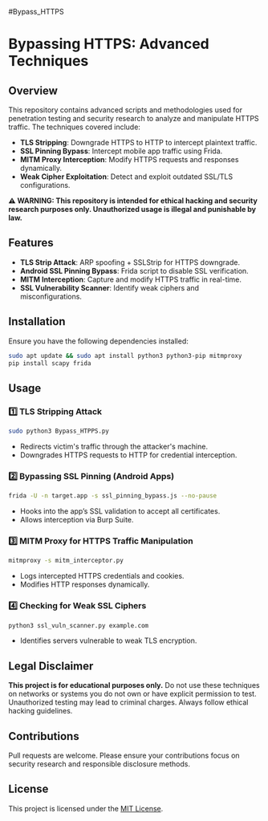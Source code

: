 #Bypass_HTTPS

# Bypassing HTTPS: Advanced Techniques

## Overview
This repository contains advanced scripts and methodologies used for penetration testing and security research to analyze and manipulate HTTPS traffic. The techniques covered include:

- **TLS Stripping**: Downgrade HTTPS to HTTP to intercept plaintext traffic.
- **SSL Pinning Bypass**: Intercept mobile app traffic using Frida.
- **MITM Proxy Interception**: Modify HTTPS requests and responses dynamically.
- **Weak Cipher Exploitation**: Detect and exploit outdated SSL/TLS configurations.

**⚠️ WARNING: This repository is intended for ethical hacking and security research purposes only. Unauthorized usage is illegal and punishable by law.**

## Features
- **TLS Strip Attack**: ARP spoofing + SSLStrip for HTTPS downgrade.
- **Android SSL Pinning Bypass**: Frida script to disable SSL verification.
- **MITM Interception**: Capture and modify HTTPS traffic in real-time.
- **SSL Vulnerability Scanner**: Identify weak ciphers and misconfigurations.

## Installation
Ensure you have the following dependencies installed:

```bash
sudo apt update && sudo apt install python3 python3-pip mitmproxy
pip install scapy frida
```

## Usage

### 1️⃣ TLS Stripping Attack
```bash
sudo python3 Bypass_HTPPS.py
```
- Redirects victim's traffic through the attacker's machine.
- Downgrades HTTPS requests to HTTP for credential interception.

### 2️⃣ Bypassing SSL Pinning (Android Apps)
```bash
frida -U -n target.app -s ssl_pinning_bypass.js --no-pause
```
- Hooks into the app’s SSL validation to accept all certificates.
- Allows interception via Burp Suite.

### 3️⃣ MITM Proxy for HTTPS Traffic Manipulation
```bash
mitmproxy -s mitm_interceptor.py
```
- Logs intercepted HTTPS credentials and cookies.
- Modifies HTTP responses dynamically.

### 4️⃣ Checking for Weak SSL Ciphers
```bash
python3 ssl_vuln_scanner.py example.com
```
- Identifies servers vulnerable to weak TLS encryption.

## Legal Disclaimer
**This project is for educational purposes only.** Do not use these techniques on networks or systems you do not own or have explicit permission to test. Unauthorized testing may lead to criminal charges. Always follow ethical hacking guidelines.

## Contributions
Pull requests are welcome. Please ensure your contributions focus on security research and responsible disclosure methods.

## License
This project is licensed under the [MIT License](LICENSE).


